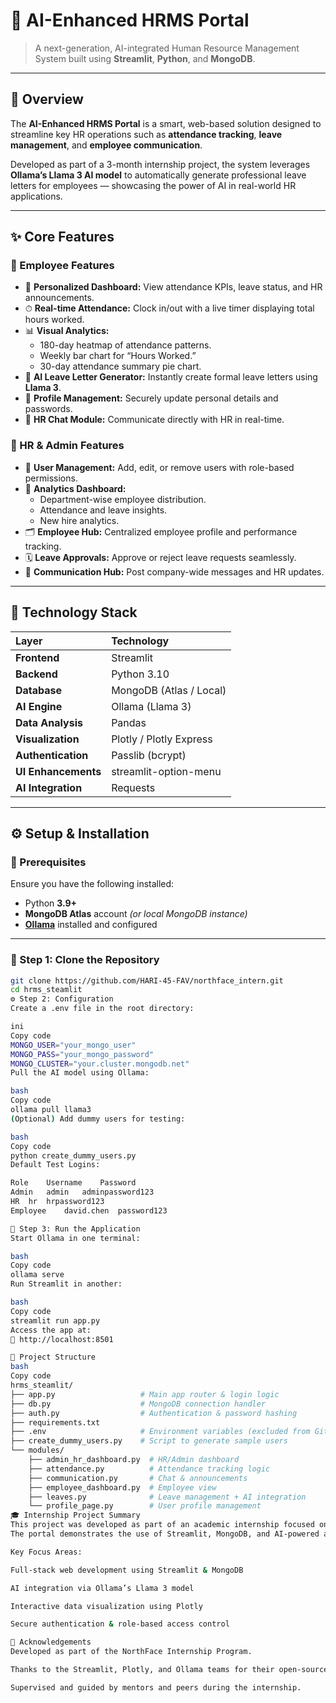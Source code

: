 # 🏢 AI-Enhanced HRMS Portal

> A next-generation, AI-integrated Human Resource Management System built using **Streamlit**, **Python**, and **MongoDB**.


---

## 📘 Overview

The **AI-Enhanced HRMS Portal** is a smart, web-based solution designed to streamline key HR operations such as **attendance tracking**, **leave management**, and **employee communication**.  

Developed as part of a 3-month internship project, the system leverages **Ollama’s Llama 3 AI model** to automatically generate professional leave letters for employees — showcasing the power of AI in real-world HR applications.

---

## ✨ Core Features

### 👤 Employee Features
- 🧭 **Personalized Dashboard:** View attendance KPIs, leave status, and HR announcements.  
- ⏱ **Real-time Attendance:** Clock in/out with a live timer displaying total hours worked.  
- 📊 **Visual Analytics:**
  - 180-day heatmap of attendance patterns.  
  - Weekly bar chart for “Hours Worked.”  
  - 30-day attendance summary pie chart.  
- 🤖 **AI Leave Letter Generator:** Instantly create formal leave letters using **Llama 3**.  
- 📁 **Profile Management:** Securely update personal details and passwords.  
- 💬 **HR Chat Module:** Communicate directly with HR in real-time.

### 👑 HR & Admin Features
- 👥 **User Management:** Add, edit, or remove users with role-based permissions.  
- 🧮 **Analytics Dashboard:**  
  - Department-wise employee distribution.  
  - Attendance and leave insights.  
  - New hire analytics.  
- 🗂 **Employee Hub:** Centralized employee profile and performance tracking.  
- 🗓 **Leave Approvals:** Approve or reject leave requests seamlessly.  
- 📢 **Communication Hub:** Post company-wide messages and HR updates.

---

## 🧱 Technology Stack

| Layer | Technology |
|:------|:------------|
| **Frontend** | Streamlit |
| **Backend** | Python 3.10 |
| **Database** | MongoDB (Atlas / Local) |
| **AI Engine** | Ollama (Llama 3) |
| **Data Analysis** | Pandas |
| **Visualization** | Plotly / Plotly Express |
| **Authentication** | Passlib (bcrypt) |
| **UI Enhancements** | streamlit-option-menu |
| **AI Integration** | Requests |

---

## ⚙️ Setup & Installation

### 🧩 Prerequisites
Ensure you have the following installed:
- Python **3.9+**
- **MongoDB Atlas** account *(or local MongoDB instance)*
- [**Ollama**](https://ollama.com/) installed and configured

---

### 🔧 Step 1: Clone the Repository
```bash
git clone https://github.com/HARI-45-FAV/northface_intern.git
cd hrms_steamlit
⚙️ Step 2: Configuration
Create a .env file in the root directory:

ini
Copy code
MONGO_USER="your_mongo_user"
MONGO_PASS="your_mongo_password"
MONGO_CLUSTER="your.cluster.mongodb.net"
Pull the AI model using Ollama:

bash
Copy code
ollama pull llama3
(Optional) Add dummy users for testing:

bash
Copy code
python create_dummy_users.py
Default Test Logins:

Role	Username	Password
Admin	admin	adminpassword123
HR	hr	hrpassword123
Employee	david.chen	password123

🚀 Step 3: Run the Application
Start Ollama in one terminal:

bash
Copy code
ollama serve
Run Streamlit in another:

bash
Copy code
streamlit run app.py
Access the app at:
🔗 http://localhost:8501

📁 Project Structure
bash
Copy code
hrms_steamlit/
├── app.py                   # Main app router & login logic
├── db.py                    # MongoDB connection handler
├── auth.py                  # Authentication & password hashing
├── requirements.txt
├── .env                     # Environment variables (excluded from Git)
├── create_dummy_users.py    # Script to generate sample users
└── modules/
    ├── admin_hr_dashboard.py  # HR/Admin dashboard
    ├── attendance.py          # Attendance tracking logic
    ├── communication.py       # Chat & announcements
    ├── employee_dashboard.py  # Employee view
    ├── leaves.py              # Leave management + AI integration
    └── profile_page.py        # User profile management
🎓 Internship Project Summary
This project was developed as part of an academic internship focused on integrating AI technologies into modern HR systems.
The portal demonstrates the use of Streamlit, MongoDB, and AI-powered automation to optimize HR workflows.

Key Focus Areas:

Full-stack web development using Streamlit & MongoDB

AI integration via Ollama’s Llama 3 model

Interactive data visualization using Plotly

Secure authentication & role-based access control

🙌 Acknowledgements
Developed as part of the NorthFace Internship Program.

Thanks to the Streamlit, Plotly, and Ollama teams for their open-source tools.

Supervised and guided by mentors and peers during the internship.


